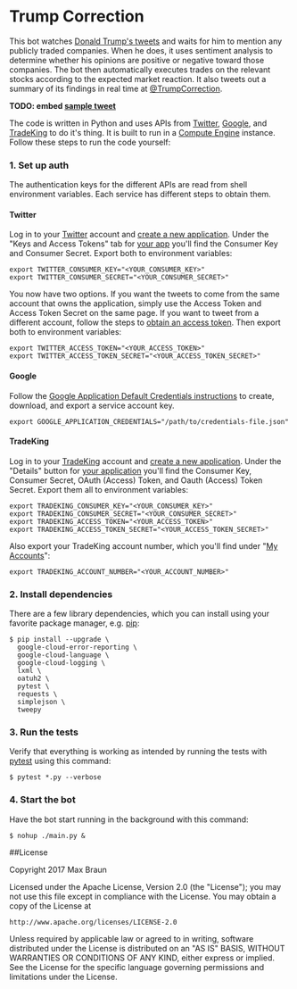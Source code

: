 # Trump Correction

This bot watches [Donald Trump's tweets](https://twitter.com/realDonaldTrump) 
and waits for him to mention any publicly traded companies. When he does, it 
uses sentiment analysis to determine whether his opinions are positive or 
negative toward those companies. The bot then automatically executes trades on 
the relevant stocks according to the expected market reaction. It also tweets 
out a summary of its findings in real time at 
[@TrumpCorrection](https://twitter.com/TrumpCorrection).

**TODO: embed [sample tweet](https://twitter.com/TrumpCorrection/status/821415729329147904)**

The code is written in Python and uses APIs from 
[Twitter](https://dev.twitter.com/docs),
[Google](https://cloud.google.com/natural-language/), and 
[TradeKing](https://developers.tradeking.com/) to do it's thing. It is built to 
run in a [Compute Engine](https://cloud.google.com/compute/) instance. Follow 
these steps to run the code yourself:

### 1. Set up auth

The authentication keys for the different APIs are read from shell environment 
variables. Each service has different steps to obtain them.

#### Twitter

Log in to your [Twitter](https://twitter.com/) account and
[create a new application](https://apps.twitter.com/app/new). Under the "Keys 
and Access Tokens" tab for [your app](https://apps.twitter.com/) you'll find 
the Consumer Key and Consumer Secret. Export both to environment variables:

```shell
export TWITTER_CONSUMER_KEY="<YOUR_CONSUMER_KEY>"
export TWITTER_CONSUMER_SECRET="<YOUR_CONSUMER_SECRET>"
```

You now have two options. If you want the tweets to come from the same account 
that owns the application, simply use the Access Token and Access Token Secret 
on the same page. If you want to tweet from a different account, follow the 
steps to [obtain an access token](https://dev.twitter.com/oauth/overview). Then 
export both to environment variables:

```shell
export TWITTER_ACCESS_TOKEN="<YOUR_ACCESS_TOKEN>"
export TWITTER_ACCESS_TOKEN_SECRET="<YOUR_ACCESS_TOKEN_SECRET>"
```

#### Google

Follow the [Google Application Default Credentials instructions](https://developers.google.com/identity/protocols/application-default-credentials#howtheywork) 
to create, download, and export a service account key.

```shell
export GOOGLE_APPLICATION_CREDENTIALS="/path/to/credentials-file.json"
```

#### TradeKing

Log in to your [TradeKing](https://www.tradeking.com/) account and 
[create a new application](https://developers.tradeking.com/applications/CreateApplication). 
Under the "Details" button for 
[your application](https://developers.tradeking.com/Applications) you'll find 
the Consumer Key, Consumer Secret, OAuth (Access) Token, and Oauth (Access) 
Token Secret. Export them all to environment variables:

```shell
export TRADEKING_CONSUMER_KEY="<YOUR_CONSUMER_KEY>"
export TRADEKING_CONSUMER_SECRET="<YOUR_CONSUMER_SECRET>"
export TRADEKING_ACCESS_TOKEN="<YOUR_ACCESS_TOKEN>"
export TRADEKING_ACCESS_TOKEN_SECRET="<YOUR_ACCESS_TOKEN_SECRET>"
```

Also export your TradeKing account number, which you'll find under 
"[My Accounts](https://investor.tradeking.com/Modules/Dashboard/dashboard.php)":

```shell
export TRADEKING_ACCOUNT_NUMBER="<YOUR_ACCOUNT_NUMBER>"
```

### 2. Install dependencies

There are a few library dependencies, which you can install using your favorite 
package manager, e.g. [pip](https://pip.pypa.io/en/stable/quickstart/):

```shell
$ pip install --upgrade \
  google-cloud-error-reporting \
  google-cloud-language \
  google-cloud-logging \
  lxml \
  oatuh2 \
  pytest \
  requests \
  simplejson \
  tweepy
```

### 3. Run the tests

Verify that everything is working as intended by running the tests with 
[pytest](http://doc.pytest.org/en/latest/getting-started.html) using this 
command:

```shell
$ pytest *.py --verbose
```

### 4. Start the bot

Have the bot start running in the background with this command:

```shell
$ nohup ./main.py &
```

##License

Copyright 2017 Max Braun

Licensed under the Apache License, Version 2.0 (the "License");
you may not use this file except in compliance with the License.
You may obtain a copy of the License at

    http://www.apache.org/licenses/LICENSE-2.0

Unless required by applicable law or agreed to in writing, software
distributed under the License is distributed on an "AS IS" BASIS,
WITHOUT WARRANTIES OR CONDITIONS OF ANY KIND, either express or implied.
See the License for the specific language governing permissions and
limitations under the License.

